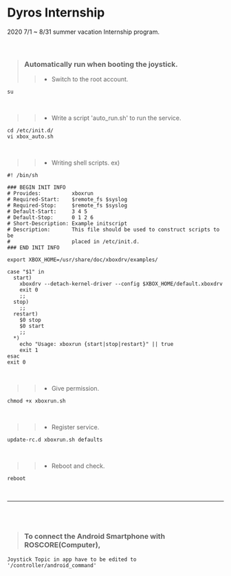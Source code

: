 Dyros Internship  
============  


2020 7/1 ~ 8/31 summer vacation Internship program.    
<br/><br/>



> ### Automatically run when booting the joystick.    
>	> + Switch to the root account.
```
su
```
<br/>



>	> + Write a script 'auto_run.sh' to run the service.     
```
cd /etc/init.d/
vi xbox_auto.sh
```    
<br/>



>	> + Writing shell scripts.
> ex)
```
#! /bin/sh

### BEGIN INIT INFO
# Provides:          xboxrun
# Required-Start:    $remote_fs $syslog
# Required-Stop:     $remote_fs $syslog
# Default-Start:     3 4 5
# Default-Stop:      0 1 2 6
# Short-Description: Example initscript
# Description:       This file should be used to construct scripts to be
#                    placed in /etc/init.d.
### END INIT INFO

export XBOX_HOME=/usr/share/doc/xboxdrv/examples/

case "$1" in
  start)
	xboxdrv --detach-kernel-driver --config $XBOX_HOME/default.xboxdrv
	exit 0
	;;
  stop)
	;;
  restart)
	$0 stop
	$0 start
	;;
  *)
	echo "Usage: xboxrun {start|stop|restart}" || true
	exit 1
esac
exit 0
```
<br/>



>	> + Give permission.     
```
chmod +x xboxrun.sh
```     
<br/>



>	> + Register service.     
```
update-rc.d xboxrun.sh defaults
```     
<br/>



>	> + Reboot and check.     
```
reboot
```
<br/>



----------
<br/><br/>
> ### To connect the Android Smartphone with ROSCORE(Computer),     
```
Joystick Topic in app have to be edited to '/controller/android_command' 
```
<br/>

